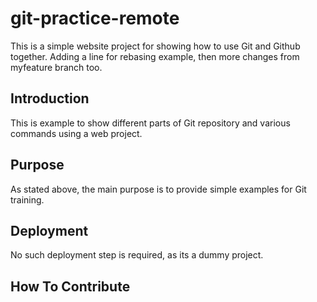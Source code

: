 # git-practice-remote

This is a simple website project for showing how to use Git and Github together. Adding a line for rebasing example, then more changes from myfeature branch too.

## Introduction

This is example to show different parts of Git repository and various commands using a web project.

## Purpose

As stated above, the main purpose is to provide simple examples for Git training.

## Deployment

No such deployment step is required, as its a dummy project.

## How To Contribute
